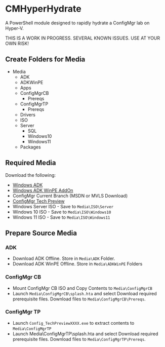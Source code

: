 # CMHyperHydrate
A PowerShell module designed to rapidly hydrate a ConfigMgr lab on Hyper-V.

THIS IS A WORK IN PROGRESS. SEVERAL KNOWN ISSUES. USE AT YOUR OWN RISK!


## Create Folders for Media

- Media
  - ADK
  - ADKWinPE
  - Apps
  - ConfigMgrCB
    - Prereqs
  - ConfigMgrTP
    - Prereqs
  - Drivers
  - ISO
  - Server
    - SQL
    - Windows10
    - Windows11
  - Packages

## Required Media

Download the following:

- [Windows ADK](https://docs.microsoft.com/en-us/windows-hardware/get-started/adk-install)
- [Windows ADK WinPE AddOn](https://docs.microsoft.com/en-us/windows-hardware/get-started/adk-install)
- ConfigMgr Current Branch (MSDN or MVLS Download)
- [ConfigMgr Tech Preview](https://www.microsoft.com/en-us/evalcenter/evaluate-microsoft-endpoint-configuration-manager-technical-preview/)
- Windows Server ISO - Save to `Media\ISO\Server`
- Windows 10 ISO - Save to `Media\ISO\Windows10`
- Windows 11 ISO - Save to `Media\ISO\Windows11`

## Prepare Source Media

### ADK

- Download ADK Offline. Store in `Media\ADK` Folder.
- Download ADK WinPE Offline. Store in `Media\ADKWinPE` Folders

### ConfigMgr CB

- Mount ConfigMgr CB ISO and Copy Contents to `Media\ConfigMgrCB`
- Launch `Media\ConfigMgrCB\splash.hta` and select Download required prerequisite files. Download files to `Media\ConfigMgrCB\Prereqs`.

### ConfigMgr TP

- Launch `Config_TechPreviewXXXX.exe` to extract contents to `Media\ConfigMgrTP`
- Launch Media\ConfigMgrTP\splash.hta and select Download required prerequisite files. Download files to `Media\ConfigMgrTP\Prereqs`.
